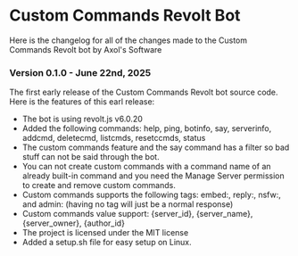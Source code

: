 # Custom Commands Revolt Bot

Here is the changelog for all of the changes made to the Custom Commands Revolt bot by Axol's Software

### Version 0.1.0 - June 22nd, 2025

The first early release of the Custom Commands Revolt bot source code. Here is the features of this earl release:

- The bot is using revolt.js v6.0.20
- Added the following commands: help, ping, botinfo, say, serverinfo, addcmd, deletecmd, listcmds, resetccmds, status
- The custom commands feature and the say command has a filter so bad stuff can not be said through the bot.
- You can not create custom commands with a command name of an already built-in command and you need the Manage Server permission to create and remove custom commands.
- Custom commands supports the following tags: embed:, reply:, nsfw:, and admin: (having no tag will just be a normal response)
- Custom commands value support: {server_id}, {server_name}, {server_owner}, {author_id}
- The project is licensed under the MIT license
- Added a setup.sh file for easy setup on Linux.